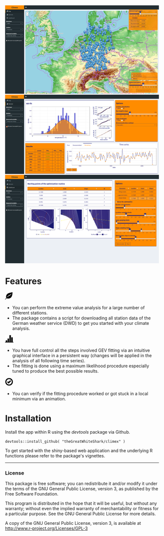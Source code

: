 ![leaflet map to handle a lot of station data](res/climex_map.png)
![control all the different steps involved in the extreme value analysis](res/climex_time-series.png)
![verify the results using an animation of the fitting procedure](res/climex_animation.png)

# Features
![map-icon](res/glyphicons-2-leaf.png)
- You can perform the extreme value analysis for a large number of
  different stations.
- The package contains a script for downloading all station data of the German
  weather service (DWD) to get you started with your climate analysis.
  
![general-icon](res/glyphicons-42-charts.png)
- You have full control all the steps involved GEV fitting via an intuitive
  graphical interface in a persistent way (changes will be applied in the
  analysis of all following time series).
- The fitting is done using a maximum likelihood procedure especially
  tuned to produce the best possible results.
  
![likelihood-icon](res/glyphicons-199-ok-circle.png)
- You can verify if the fitting procedure worked or got stuck in a
  local minimum via an animation.
  
# Installation

Install the app within R using the *devtools* package via Github.

```
devtools::install_github( "theGreatWhiteShark/climex" )
```

To get started with the shiny-based web application and the underlying
R functions please refer to the package's vignettes.

---

### License

This package is free software; you can redistribute it and/or modify it
under the terms of the GNU General Public License, version 3, as
published by the Free Software Foundation.

This program is distributed in the hope that it will be useful, but
without any warranty; without even the implied warranty of
merchantability or fitness for a particular purpose.  See the GNU
General Public License for more details.

A copy of the GNU General Public License, version 3, is available at
<http://www.r-project.org/Licenses/GPL-3>



